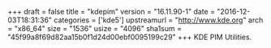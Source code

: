 +++
draft = false
title = "kdepim"
version = "16.11.90-1"
date = "2016-12-03T18:31:36"
categories = ['kde5']
upstreamurl = "http://www.kde.org"
arch = "x86_64"
size = "1536"
usize = "4096"
sha1sum = "45f99a8f69d82aa15b0f1d24d00ebf0095199c29"
+++
KDE PIM Utilities.